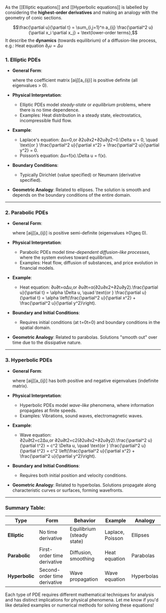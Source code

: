 
As the [[Elliptic equations]] and [[Hyperbolic equations]] is labelled by considering the **highest-order derivatives** and making an analogy with the geometry of conic sections. 

$$\frac{\partial u}{\partial t} = \sum_{i,j=1}^n a_{ij} \frac{\partial^2 u}{\partial x_i \partial x_j} + \text{lower-order terms},$$
It describe the **dynamics** (towards equilibrium) of a diffusion-like process,
e.g.: Heat equation $\partial_t u = \Delta u$


### **1. Elliptic PDEs**

- **General Form**:
    

    
    where the coefficient matrix [aij][a_{ij}] is positive definite (all eigenvalues > 0).
    
- **Physical Interpretation**:
    
    - Elliptic PDEs model _steady-state_ or _equilibrium_ problems, where there is no time dependence.
    - Examples: Heat distribution in a steady state, electrostatics, incompressible fluid flow.
- **Example**:
    
    - Laplace's equation: Δu=0,or ∂2u∂x2+∂2u∂y2=0.\Delta u = 0, \quad \text{or } \frac{\partial^2 u}{\partial x^2} + \frac{\partial^2 u}{\partial y^2} = 0.
    - Poisson’s equation: Δu=f(x).\Delta u = f(x).
- **Boundary Conditions**:
    
    - Typically Dirichlet (value specified) or Neumann (derivative specified).
- **Geometric Analogy**: Related to ellipses. The solution is smooth and depends on the boundary conditions of the entire domain.
    

---

### **2. Parabolic PDEs**

- **General Form**:
    
   
    
    where [aij][a_{ij}] is positive semi-definite (eigenvalues ≥0\geq 0).
    
- **Physical Interpretation**:
    
    - Parabolic PDEs model _time-dependent diffusion-like processes_, where the system evolves toward equilibrium.
    - Examples: Heat flow, diffusion of substances, and price evolution in financial models.
- **Example**:
    
    - Heat equation: ∂u∂t=αΔu,or ∂u∂t=α(∂2u∂x2+∂2u∂y2).\frac{\partial u}{\partial t} = \alpha \Delta u, \quad \text{or } \frac{\partial u}{\partial t} = \alpha \left(\frac{\partial^2 u}{\partial x^2} + \frac{\partial^2 u}{\partial y^2}\right).
- **Boundary and Initial Conditions**:
    
    - Requires initial conditions (at t=0t=0) and boundary conditions in the spatial domain.
- **Geometric Analogy**: Related to parabolas. Solutions "smooth out" over time due to the dissipative nature.
    

---

### **3. Hyperbolic PDEs**

- **General Form**:
    
    
    
    where [aij][a_{ij}] has both positive and negative eigenvalues (indefinite matrix).
    
- **Physical Interpretation**:
    
    - Hyperbolic PDEs model _wave-like_ phenomena, where information propagates at finite speeds.
    - Examples: Vibrations, sound waves, electromagnetic waves.
- **Example**:
    
    - Wave equation: ∂2u∂t2=c2Δu,or ∂2u∂t2=c2(∂2u∂x2+∂2u∂y2).\frac{\partial^2 u}{\partial t^2} = c^2 \Delta u, \quad \text{or } \frac{\partial^2 u}{\partial t^2} = c^2 \left(\frac{\partial^2 u}{\partial x^2} + \frac{\partial^2 u}{\partial y^2}\right).
- **Boundary and Initial Conditions**:
    
    - Requires both initial position and velocity conditions.
- **Geometric Analogy**: Related to hyperbolas. Solutions propagate along characteristic curves or surfaces, forming wavefronts.
    

---

### Summary Table:

|**Type**|**Form**|**Behavior**|**Example**|**Analogy**|
|---|---|---|---|---|
|**Elliptic**|No time derivative|Equilibrium (steady state)|Laplace, Poisson|Ellipses|
|**Parabolic**|First-order time derivative|Diffusion, smoothing|Heat equation|Parabolas|
|**Hyperbolic**|Second-order time derivative|Wave propagation|Wave equation|Hyperbolas|

Each type of PDE requires different mathematical techniques for analysis and has distinct implications for physical phenomena. Let me know if you'd like detailed examples or numerical methods for solving these equations!